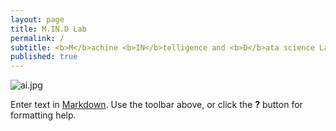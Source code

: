 ```yaml
---
layout: page
title: M.IN.D Lab
permalink: /
subtitle: <b>M</b>achine <b>IN</b>telligence and <b>D</b>ata science Laboratory
published: true
---
```


![ai.jpg]({{site.baseurl}}/img/ai.jpg)


Enter text in [Markdown](http://daringfireball.net/projects/markdown/). Use the toolbar above, or click the **?** button for formatting help.
